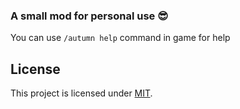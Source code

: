 ### A small mod for personal use 😎
You can use `/autumn help` command in game for help

##  License  
This project is licensed under [MIT](https://github.com/daoheautumn/AutumnMod/blob/main/LICENSE).  
